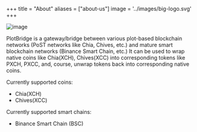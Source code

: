 +++
title = "About"
aliases = ["about-us"]
image = '../images/big-logo.svg'
+++

![image](../images/big-logo.svg)

PlotBridge is a gateway/bridge between various plot-based blockchain networks (PoST networks like Chia, Chives, etc.) and mature smart blockchain networks (Binance Smart Chain, etc.)
It can be used to wrap native coins like Chia(XCH), Chives(XCC) into corresponding tokens like PXCH, PXCC, and, course, unwrap tokens back into corresponding native coins.

Currently supported coins:
- Chia(XCH)
- Chives(XCC)

Currently supported smart chains:
- Binance Smart Chain (BSC)
